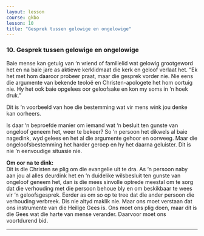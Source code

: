 ```yaml
---
layout: lesson
course: gkbo
lesson: 10
title: "Gesprek tussen gelowige en ongelowige"
---
```


### 10. Gesprek tussen gelowige en ongelowige
Baie mense kan getuig van ‘n vriend of familielid wat gelowig grootgeword het en na baie jare as aktiewe kerklidmaat die kerk en geloof verlaat het. “Ek het met hom daaroor probeer praat, maar die gesprek vorder nie. Nie eens die argumente van bekende teoloë en Christen-apologete het hom oortuig nie. Hy het ook baie opgelees oor geloofsake en kon my soms in ‘n hoek druk.”

Dit is ‘n voorbeeld van hoe die bestemming wat vir mens wink jou denke kan oorheers.

Is daar ‘n beproefde manier om iemand wat ‘n besluit ten gunste van ongeloof geneem het, weer te bekeer? So ‘n persoon het dikwels al baie nagedink, wyd gelees en het al die argumente gehoor en oorweeg. Maar die ongeloofsbestemming het harder geroep en hy het daarna geluister. Dit is nie ‘n eenvoudige situasie nie.

**Om oor na te dink:**  
Dit is die Christen se plig om die evangelie uit te dra. As ‘n persoon naby aan jou al alles deurdink het en ‘n duidelike wilsbesluit ten gunste van ongeloof geneem het, dan is die mees sinvolle optrede meestal om te sorg dat die verhouding met die persoon behoue bly en om beskikbaar te wees vir ‘n geloofsgesprek. Eerder as om so op te tree dat die ander persoon die verhouding verbreek. Dis nie altyd maklik nie. Maar ons moet verstaan dat ons instrumente van die Heilige Gees is. Ons moet ons plig doen, maar dit is die Gees wat die harte van mense verander. Daarvoor moet ons voortdurend bid.

---
